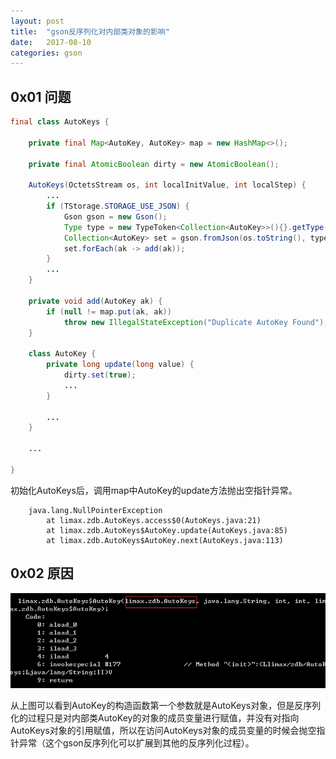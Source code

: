 ```yaml
---
layout: post
title:  "gson反序列化对内部类对象的影响"
date:   2017-08-10
categories: gson
---
```


## 0x01 问题

```java
final class AutoKeys {

	private final Map<AutoKey, AutoKey> map = new HashMap<>();
	
	private final AtomicBoolean dirty = new AtomicBoolean();
	
	AutoKeys(OctetsStream os, int localInitValue, int localStep) {
		...
		if (TStorage.STORAGE_USE_JSON) {
			Gson gson = new Gson();
			Type type = new TypeToken<Collection<AutoKey>>(){}.getType();
			Collection<AutoKey> set = gson.fromJson(os.toString(), type);
			set.forEach(ak -> add(ak));
		}
		...
	}
	
	private void add(AutoKey ak) {
		if (null != map.put(ak, ak))
			throw new IllegalStateException("Duplicate AutoKey Found");
	}
	
	class AutoKey {
		private long update(long value) {
			dirty.set(true);
			...
		}
		
		...
	}
	
	...

}
```

初始化AutoKeys后，调用map中AutoKey的update方法抛出空指针异常。

		java.lang.NullPointerException
			at limax.zdb.AutoKeys.access$0(AutoKeys.java:21)
			at limax.zdb.AutoKeys$AutoKey.update(AutoKeys.java:85)
			at limax.zdb.AutoKeys$AutoKey.next(AutoKeys.java:113)
			
## 0x02 原因

![github-01.jpg](/images/deserialize_inner_class.png "github-01.png")

从上图可以看到AutoKey的构造函数第一个参数就是AutoKeys对象，但是反序列化的过程只是对内部类AutoKey的对象的成员变量进行赋值，并没有对指向AutoKeys对象的引用赋值，所以在访问AutoKeys对象的成员变量的时候会抛空指针异常（这个gson反序列化可以扩展到其他的反序列化过程）。